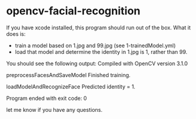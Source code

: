 # opencv-facial-recognition

If you have xcode installed, this program should run out of the box.
What it does is:

- train a model based on 1.jpg and 99.jpg (see 1-trainedModel.yml)
- load that model and determine the identity in 1.jpg is 1, rather than 99.

You should see the following output:
Compiled with OpenCV version 3.1.0

preprocessFacesAndSaveModel 
Finished training.

loadModelAndRecognizeFace 
Predicted identity = 1.

Program ended with exit code: 0

let me know if you have any questions.